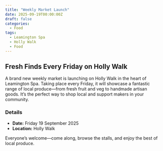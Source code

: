 ```yaml
---
title: "Weekly Market Launch"
date: 2025-09-19T00:00:00Z
draft: false
categories:
  - Food
tags:
  - Leamington Spa
  - Holly Walk
  - Food
---
```


## Fresh Finds Every Friday on Holly Walk

A brand new weekly market is launching on Holly Walk in the heart of Leamington Spa. Taking place every Friday, it will showcase a fantastic range of local produce—from fresh fruit and veg to handmade artisan goods. It’s the perfect way to shop local and support makers in your community.

### Details
- **Date:** Friday 19 September 2025
- **Location:** Holly Walk

Everyone’s welcome—come along, browse the stalls, and enjoy the best of local produce.